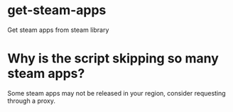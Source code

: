 # get-steam-apps
Get steam apps from steam library

# Why is the script skipping so many steam apps?
Some steam apps may not be released in your region, consider requesting through a proxy. 

